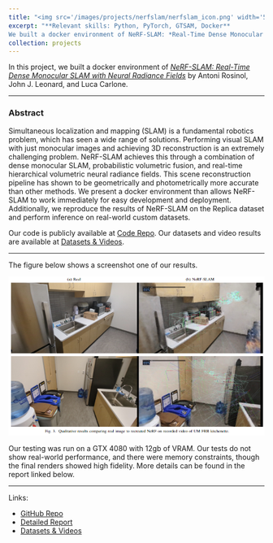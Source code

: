 ```yaml
---
title: "<img src='/images/projects/nerfslam/nerfslam_icon.png' width='50'> NeRF-SLAM Docker"
excerpt: "**Relevant skills: Python, PyTorch, GTSAM, Docker** 
We built a docker environment of NeRF-SLAM: *Real-Time Dense Monocular SLAM with Neural Radiance Fields* by Antoni Rosinol, John J. Leonard, and Luca Carlone. We replicate results in the paper, as well as test on our own datasets."
collection: projects
---
```


In this project, we built a docker environment of [*NeRF-SLAM: Real-Time Dense Monocular SLAM with Neural Radiance Fields*](https://arxiv.org/abs/2210.13641) by Antoni Rosinol, John J. Leonard, and Luca Carlone.

---

### Abstract
Simultaneous localization and mapping (SLAM) is a fundamental robotics problem, which has seen a wide range of solutions. Performing visual SLAM with just monocular images and achieving 3D reconstruction is an extremely challenging problem. NeRF-SLAM achieves this through a combination of dense monocular SLAM, probabilistic volumetric fusion, and real-time hierarchical volumetric neural radiance fields. This scene reconstruction pipeline has shown to be geometrically and photometrically more accurate than other methods. We present a docker environment than allows NeRF-SLAM to work immediately for easy development and deployment. Additionally, we reproduce the results of NeRF-SLAM on the Replica dataset and perform inference on real-world custom datasets.

Our code is publicly available at [Code Repo](https://github.com/sarveshmayil/NeRF-SLAM-docker). Our datasets and video results are available at [Datasets & Videos](https://drive.google.com/drive/folders/1QP0KsM6KKRtO_wGg9mvceJ_WIQCdat15).

---

The figure below shows a screenshot one of our results.

<img src="/images/projects/nerfslam/nerfslam_figure.png">

Our testing was run on a GTX 4080 with 12gb of VRAM. Our tests do not show real-world performance, and there were memory constraints, though the final renders showed high fidelity. More details can be found in the report linked below.  

---
Links:
* [GitHub Repo](https://github.com/sarveshmayil/NeRF-SLAM-docker)
* [Detailed Report](https://hvak.io/files/NeRF_SLAM_Report.pdf)
* [Datasets & Videos](https://drive.google.com/drive/folders/1QP0KsM6KKRtO_wGg9mvceJ_WIQCdat15)
